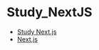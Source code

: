 # Study_NextJS

+ [Study Next.js](https://violet-lilac.notion.site/Next-js-5c6153ac96bc492caa9fae71cd15833a)
+ [Next.js](https://nextjs.org/)
